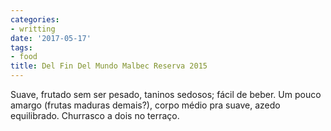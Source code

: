 ```yaml
---
categories:
- writting
date: '2017-05-17'
tags:
- food
title: Del Fin Del Mundo Malbec Reserva 2015
---
```


Suave, frutado sem ser pesado, taninos sedosos; fácil de beber. Um pouco amargo (frutas maduras demais?), corpo médio pra suave, azedo equilibrado. Churrasco a dois no terraço.

